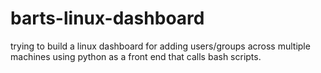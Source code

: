 barts-linux-dashboard
=====================
trying to build a linux dashboard for adding users/groups across multiple machines using python as a front end that calls bash scripts.
